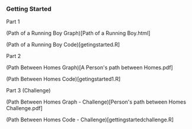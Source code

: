 ### Getting Started
Part 1

(Path of a Running Boy Graph)[Path of a Running Boy.html]

(Path of a Running Boy Code)[getingstarted.R]


Part 2

(Path Between Homes Graph)[A Person's path between Homes.pdf]

(Path Between Homes Code)[getingstarted1.R]


Part 3 (Challenge)

(Path Between Homes Graph - Challenge)[Person's path between Homes Challenge.pdf]

(Path Between Homes Code - Challenge)[gettingstartedchallenge.R]

